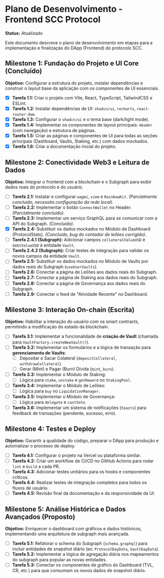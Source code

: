 # Plano de Desenvolvimento - Frontend SCC Protocol

**Status:** Atualizado

Este documento descreve o plano de desenvolvimento em etapas para a implementação e finalização do DApp (Frontend) do protocolo SCC.

## Milestone 1: Fundação do Projeto e UI Core (Concluído)

**Objetivo:** Configurar a estrutura do projeto, instalar dependências e construir o layout base da aplicação com os componentes de UI essenciais.

-   [x] **Tarefa 1.1:** Criar o projeto com Vite, React, TypeScript, TailwindCSS e ESLint.
-   [x] **Tarefa 1.2:** Instalar dependências de UI: `shadcn/ui`, `recharts`, `react-router-dom`.
-   [x] **Tarefa 1.3:** Configurar o `shadcn/ui` e o tema base (dark/light mode).
-   [x] **Tarefa 1.4:** Implementar os componentes de layout principais: `Header` (com navegação) e estrutura de páginas.
-   [x] **Tarefa 1.5:** Criar as páginas e componentes de UI para todas as seções principais (Dashboard, Vaults, Staking, etc.) com dados mockados.
-   [x] **Tarefa 1.6:** Criar a documentação inicial do projeto.

## Milestone 2: Conectividade Web3 e Leitura de Dados

**Objetivo:** Integrar o frontend com a blockchain e o Subgraph para exibir dados reais do protocolo e do usuário.

-   [ ] **Tarefa 2.1:** Instalar e configurar `wagmi`, `viem` e `RainbowKit`. *(Parcialmente concluído, necessita configuração da rede local)*.
-   [ ] **Tarefa 2.2:** Implementar o botão `ConnectWallet` no Header. *(Parcialmente concluído)*.
-   [ ] **Tarefa 2.3:** Implementar um serviço GraphQL para se comunicar com a API do Subgraph. *(Concluído)*.
-   [x] **Tarefa 2.4:** Substituir os dados mockados no Módulo de Dashboard (ProtocolStats). *(Concluído, bug do contador de leilões corrigido)*.
-   [ ] **Tarefa 2.4.1 (Subgraph):** Adicionar campos `collateralValueUSD` e `debtValueUSD` à entidade `Vault`.
-   [ ] **Tarefa 2.4.2 (Subgraph):** Criar testes de integração para validar os novos campos da entidade `Vault`.
-   [ ] **Tarefa 2.5:** Substituir os dados mockados no Módulo de Vaults por dados reais do Subgraph (`useUserVaults`).
-   [ ] **Tarefa 2.6:** Conectar a página de Leilões aos dados reais do Subgraph.
-   [ ] **Tarefa 2.7:** Conectar a página de Staking aos dados reais do Subgraph.
-   [ ] **Tarefa 2.8:** Conectar a página de Governança aos dados reais do Subgraph.
-   [ ] **Tarefa 2.9:** Conectar o feed de "Atividade Recente" no Dashboard.

## Milestone 3: Interação On-chain (Escrita)

**Objetivo:** Habilitar a interação do usuário com os smart contracts, permitindo a modificação do estado da blockchain.

-   [ ] **Tarefa 3.1:** Implementar a funcionalidade de **criação de Vault** (chamada para `VaultFactory.createNewVault()`).
-   [ ] **Tarefa 3.2:** Implementar os formulários e a lógica de transação para **gerenciamento de Vaults**:
    -   [ ] Depositar e Sacar Colateral (`depositCollateral`, `withdrawCollateral`).
    -   [ ] Gerar (Mint) e Pagar (Burn) Dívida (`mint`, `burn`).
-   [ ] **Tarefa 3.3:** Implementar o Módulo de Staking:
    -   [ ] Lógica para `stake`, `unstake` e `getReward` no `StakingPool`.
-   [ ] **Tarefa 3.4:** Implementar o Módulo de Leilões:
    -   [ ] Lógica para `buy` no `LiquidationManager`.
-   [ ] **Tarefa 3.5:** Implementar o Módulo de Governança:
    -   [ ] Lógica para `delegate` e `castVote`.
-   [ ] **Tarefa 3.6:** Implementar um sistema de notificações (`toasts`) para feedback de transações (pendente, sucesso, erro).

## Milestone 4: Testes e Deploy

**Objetivo:** Garantir a qualidade do código, preparar o DApp para produção e automatizar o processo de deploy.

-   [ ] **Tarefa 4.1:** Configurar o projeto na Vercel ou plataforma similar.
-   [ ] **Tarefa 4.2:** Criar um workflow de CI/CD no GitHub Actions para rodar `lint` e `build` a cada PR.
-   [ ] **Tarefa 4.3:** Adicionar testes unitários para os hooks e componentes críticos.
-   [ ] **Tarefa 4.4:** Realizar testes de integração completos para todos os fluxos de usuário.
-   [ ] **Tarefa 4.5:** Revisão final da documentação e da responsividade da UI.

## Milestone 5: Análise Histórica e Dados Avançados (Proposto)

**Objetivo:** Enriquecer o dashboard com gráficos e dados históricos, implementando uma arquitetura de subgraph mais avançada.

-   [ ] **Tarefa 5.1:** Refatorar o schema do Subgraph (`schema.graphql`) para incluir entidades de snapshot diário (ex: `ProtocolDayData`, `VaultDayData`).
-   [ ] **Tarefa 5.2:** Implementar a lógica de agregação diária nos mapeamentos do subgraph para popular as novas entidades.
-   [ ] **Tarefa 5.3:** Conectar os componentes de gráfico do Dashboard (TVL, CR, etc.) para que consumam os novos dados de snapshot diário.